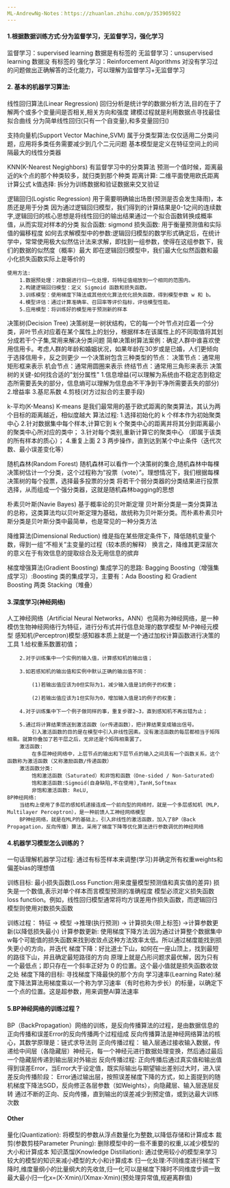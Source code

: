 ```yaml
---
ML-AndrewNg-Notes：https://zhuanlan.zhihu.com/p/353905922
---
```




#### 1.根据数据训练方式:分为监督学习，无监督学习，强化学习

监督学习：supervised learning 数据是有标签的
无监督学习：unsupervised learning  数据没 有标签的
强化学习：Reinforcement Algorithms 对没有学习过的问题做出正确解答的泛化能力，可以理解为监督学习+无监督学习

#### 2. 基本的机器学习算法:

线性回归算法(Linear Regression) 
    回归分析是统计学的数据分析方法,目的在于了解两个或多个变量间是否相关,相关方向和强度
    建模过程就是利用数据点寻找最佳拟合曲线
    分为简单线性回归(只有一个自变量),和多变量回归()

支持向量机(Support Vector Machine,SVM)
    属于分类型算法:仅仅适用二分类问题，应用将多类任务需要减少到几个二元问题
    基本模型是定义在特征空间上的间隔最大的线性分类器


KNN(K-Nearest Negighbors)
    有监督学习中的分类算法
    预测一个值时候，距离最近的k个点的那个种类较多，就归类到那个种类
    距离计算: 二维平面使用欧氏距离计算公式
    k值选择: 拆分为训练数据和验证数据来交叉验证

逻辑回归(Logistic Regression)
    用于需要明确输出场景(预测是否会发生降雨)，本质还是用于分类
    因为通过逻辑回归模型，我们得到的计算结果是0-1之间的连续数字,逻辑回归的核心思想是将线性回归的输出结果通过一个拟合函数转换成概率值，从而实现对样本的分类
    拟合函数: sigmond
    损失函数: 用于衡量预测值和实际值的偏移程度
    如何去求解模型中的参数:逻辑回归模型的数学形式确定后，在统计学中，常常使用极大似然估计法来求解，即找到一组参数，使得在这组参数下，我们的数据的似然度（概率）最大
    即在逻辑回归模型中，我们最大化似然函数和最小化损失函数实际上是等价的

    使用方法:
        1.数据预处理：对数据进行归一化处理，将特征值缩放到一个相同的范围内。
        2.构建逻辑回归模型：定义 Sigmoid 函数和损失函数。
        3.训练模型：使用梯度下降法或其他优化算法优化损失函数，得到模型参数 w 和 b。
        4.模型评估：通过计算准确率、召回率等评价指标，评估模型性能。
        5.应用模型：将训练好的模型用于预测新的样本


决策树(Decision Tree)
    决策树是一树状结构，它的每一个叶节点对应着一个分类，非叶节点对应着在某个属性上的划分，根据样本在该属性上的不同取值将其划分成若干个子集,常用来解决分类问题
    简单决策树算法案例：确定人群中谁喜欢使用信用卡。考虑人群的年龄和婚姻状况，如果年龄在30岁或是已婚，人们更倾向于选择信用卡，反之则更少
    一个决策树包含三种类型的节点：
        决策节点：通常用矩形框来表示
        机会节点：通常用圆圈来表示
        终结节点：通常用三角形来表示
    决策树的关键-如何找合适的"划分属性"
        1.信息增益(可以理解为系统由不稳定态到稳定态所需要丢失的部分，信息熵可以理解为信息由不干净到干净所需要丢失的部分)
        2.增益率
        3.基尼系数
        4.剪枝(对方过拟合的主要手段)

k-平均(K-Means)
    K-means 是我们最常用的基于欧式距离的聚类算法，其认为两个目标的距离越近，相似度越大
    算法过程:
        1.选择初始化的 k 个样本作为初始聚类中心 
        2.针对数据集中每个样本,计算它到 k 个聚类中心的距离并将其分到距离最小的聚类中心所对应的类中；
        3.针对每个类别,重新计算它的聚类中心 （即属于该类的所有样本的质心）；
        4.重复上面 2 3 两步操作，直到达到某个中止条件（迭代次数、最小误差变化等）

随机森林(Random Forest)
随机森林可以看作一个决策树的集合,随机森林中每棵决策树估计一个分类，这个过程称为“投票（vote）”。理想情况下，我们根据每棵决策树的每个投票，选择最多投票的分类
将若干个弱分类器的分类结果进行投票选择，从而组成一个强分类器，这就是随机森林bagging的思想


朴素贝叶斯(Navie Bayes)
基于概率论的贝叶斯定理
贝叶斯分类是一类分类算法的总称，这类算法均以贝叶斯定理为基础，故统称为贝叶斯分类。而朴素朴素贝叶斯分类是贝叶斯分类中最简单，也是常见的一种分类方法


降维算法(Dimensional Reduction)
维是指在某些限定条件下，降低随机变量个数，得到一组“不相关”主变量的过程（较本质的解释）
换言之，降维其更深层次的意义在于有效信息的提取综合及无用信息的摈弃


梯度增强算法(Gradient Boosting)
集成学习的思路:
    Bagging
    Boosting（增强集成学习）:Boosting 类的集成学习，主要有：Ada Boosting 和 Gradient Boosting 两类
    Stacking（堆叠）



#### 3.深度学习(神经网络)
人工神经网络（Artificial Neural Networks，ANN）也简称为神经网络，是一种模仿生物神经网络行为特征，进行分布式并行信息处理的数学模型
    M-P神经元模型
    感知机(Perceptron)模型:感知器本质上就是一个通过加权计算函数进行决策的工具
        1.给权重系数置初值；

        2.对于训练集中一个实例的输入值，计算感知机的输出值；
    
        3.如若感知机的输出值和实例中默认正确的输出值不同：
    
            (1)若输出值应该为0但实际为1，减少输入值是1的例子的权重；
    
            (2)若输出值应该为1但实际为0，增加输入值是1的例子的权重；
    
        4.对于训练集中下一个例子做同样的事，重复步骤2~3，直到感知机不再出错为止；
    
        5.通过将计算结果馈送到激活函数（or传递函数），把计算结果变成输出信号。
            引入激活函数的目的是在模型中引入非线性因素。没有激活函数的每层都相当于矩阵相乘。就算你叠加了若干层之后，无非还是个矩阵相乘罢了。
        激活函数:
            在多层神经网络中，上层节点的输出和下层节点的输入之间具有一个函数关系，这个函数称为激活函数（又称激励函数/传递函数）
        激活函数分类:
            饱和激活函数（Saturated）和非饱和函数（One-sided / Non-Saturated）
            饱和激活函数:Sigmoid(自身缺陷,不在使用),TanH,Softmax
            非饱和激活函数: ReLU,
    BP神经网络:
        当结构上使用了多层的感知机递接连成一个前向型的网络时，就是一个多层感知机（MLP，Multilayer Perceptron），是一种前馈人工神经网络模型
        BP神经网络，就是在MLP的基础上，引入非线性的激活函数，加入了BP（Back Propagation，反向传播）算法，采用了梯度下降等优化算法进行参数调优的神经网络



#### 4.机器学习模型怎么训练的？
一句话理解机器学习过程: 通过有标签样本来调整(学习)并确定所有权重weights和偏差bias的理想值

训练目标:
   最小损失函数(Loss Function:用来度量模型预测值和真实值的差异)
   损失是一个数值,表示对单个样本而言模型预测的准确程度
   模型必须定义损失函数 loss function。例如，线性回归模型通常将均方误差用作损失函数，而逻辑回归模型则使用对数损失函数

训练过程：
   特征 -> 模型 ->推理(执行预测) -> 计算损失(带上标签) ->计算参数更新(以降低损失最小)
   计算参数更新:
      使用梯度下降方法:因为通过计算整个数据集中w每个可能值的损失函数来找到收敛点这种方法效率太低。所以通过梯度能找到损失更小的方向，并迭代
      梯度下降：好比道士下山，如何在一座山顶上，找到最短的路径下山，并且确定最短路径的方向
      原理上就是凸形问题求最优解，因为只有一个最低点；即只存在一个斜率正好为 0 的位置。这个最小值就是损失函数收敛之处
      梯度下降的目标: 寻找梯度下降最快的那个方向
      学习速率(Learning Rate):梯度下降法算法用梯度乘以一个称为学习速率（有时也称为步长）的标量，以确定下一个点的位置。这是超参数，用来调整AI算法速率

#### 5.BP神经网络的训练过程？
BP（BackPropagation）网络的训练，是反向传播算法的过程，是由数据信息的正向传播和误差Error的反向传播两个过程组成
反向传播算法是神经网络算法的核心，其数学原理是：链式求导法则
正向传播过程：
    输入层通过接收输入数据，传递给中间层（各隐藏层）神经元，每一个神经元进行数据处理变换，然后通过最后一个隐藏层传递到输出层对外输出
反向传播过程:
    正向传播后通过真实值和输出值得到误差Error，当Error大于设定值，既实际输出与期望输出差别过大时，进入误差反向传播阶段：
    Error通过输出层，按照误差梯度下降的方式，如上面提到的随机梯度下降法SGD，反向修正各层参数（如Weights），向隐藏层、输入层逐层反转
    通过不断的正向、反向传播，直到输出的误差减少到预定值，或到达最大训练次数

#### Other
量化(Quantization): 将模型的参数从浮点数量化为整数,以降低存储和计算成本
裁剪(参数剪枝Parameter Pruning): 删除模型中的一些不重要的权重,以减少模型的大小和计算成本
知识蒸馏(Knowledge Distillation): 通过使用较小的模型来学习较大的模型的知识来减小模型的大小和计算成本 
归一化处理:不同维度进行梯度下降时,维度量纲小的比量纲大的先收敛,归一化可以是梯度下降时不同维度步调一致 最大最小归一化x=(X-Xmin)/(Xmax-Xmin)(预处理异常值,规避离群值)